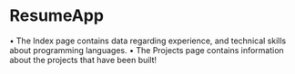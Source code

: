 # ResumeApp
•	The Index page contains data regarding experience, and technical skills about programming languages.
•	The Projects page contains information about the projects that have been built!

